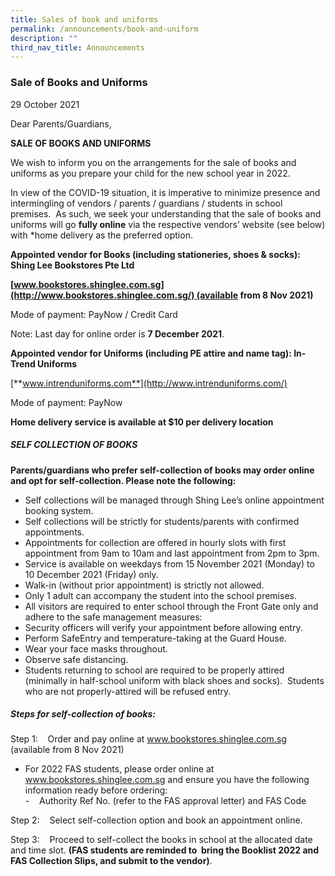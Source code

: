 ```yaml
---
title: Sales of book and uniforms
permalink: /announcements/book-and-uniform
description: ""
third_nav_title: Announcements
---
```

### Sale of Books and Uniforms

29 October 2021

  

Dear Parents/Guardians,

**SALE OF BOOKS AND UNIFORMS** 

We wish to inform you on the arrangements for the sale of books and uniforms as you prepare your child for the new school year in 2022.  

  

In view of the COVID-19 situation, it is imperative to minimize presence and intermingling of vendors / parents / guardians / students in school premises.  As such, we seek your understanding that the sale of books and uniforms will go **fully online** via the respective vendors’ website (see below) with \*home delivery as the preferred option. 

**Appointed vendor for Books (including stationeries, shoes & socks): Shing Lee Bookstores Pte Ltd**

**[www.bookstores.shinglee.com.sg](http://www.bookstores.shinglee.com.sg/) (available from 8 Nov 2021)** 

Mode of payment: PayNow / Credit Card

Note: Last day for online order is **7 December 2021**.  

  

**Appointed vendor for Uniforms (including PE attire and name tag): In-Trend Uniforms** 

[**www.intrenduniforms.com**](http://www.intrenduniforms.com/)

Mode of payment: PayNow 

**Home delivery service is available at $10 per delivery location**


##### SELF COLLECTION OF BOOKS

**Parents/guardians who prefer self-collection of books may order online and opt for self-collection. Please note the following:**

*   Self collections will be managed through Shing Lee’s online appointment booking system.
*   Self collections will be strictly for students/parents with confirmed appointments. 
*   Appointments for collection are offered in hourly slots with first appointment from 9am to 10am and last appointment from 2pm to 3pm.
*   Service is available on weekdays from 15 November 2021 (Monday) to 10 December 2021 (Friday) only. 
*   Walk-in (without prior appointment) is strictly not allowed. 
*   Only 1 adult can accompany the student into the school premises.  
*   All visitors are required to enter school through the Front Gate only and adhere to the safe management measures: <br>
*   Security officers will verify your appointment before allowing entry.
*   Perform SafeEntry and temperature-taking at the Guard House.
*   Wear your face masks throughout.
*   Observe safe distancing. 
*   Students returning to school are required to be properly attired (minimally in half-school uniform with black shoes and socks).  Students who are not properly-attired will be refused entry.    <br>
##### Steps for self-collection of books:

Step 1:    Order and pay online at www.bookstores.shinglee.com.sg (available from 8 Nov 2021) 

*   For 2022 FAS students, please order online at www.bookstores.shinglee.com.sg and ensure you have the following information ready before ordering: <br> -    Authority Ref No. (refer to the FAS approval letter) and FAS Code  <br>

Step 2:    Select self-collection option and book an appointment online.   <br>

Step 3:    Proceed to self-collect the books in school at the allocated date and time slot. **(FAS students are reminded to  bring the Booklist 2022 and FAS Collection Slips, and submit to the vendor)**.
